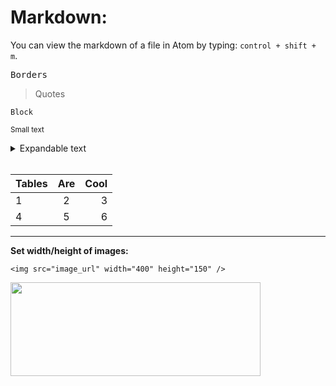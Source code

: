 # Markdown:

You can view the markdown of a file in Atom by typing: `control + shift + m`.

<kbd>Borders</kbd>

>Quotes

```Block```

<sup>Small text<sup>

<details>
<summary>Expandable text</summary>

* [`Content 1`](#content)
* [`Content 2`](#content)
</details>

<br>

| Tables        | Are           | Cool  |
| ------------- |:-------------:| -----:|
|        1      |       2       |   3   |
|        4      |       5       |   6   |

<hr>

**Set width/height of images:**

```
<img src="image_url" width="400" height="150" />
```

<kbd><img src="https://user-images.githubusercontent.com/22782157/28597052-d5af62ae-7169-11e7-9368-00ac8aac281c.jpg" width="400" height="150" /></kbd>

